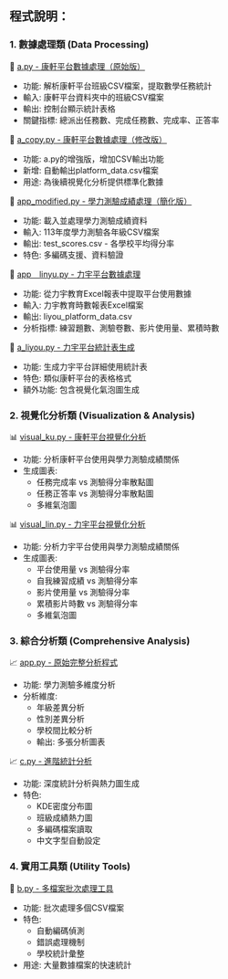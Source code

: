 ## 程式說明：

### 1. 數據處理類 (Data Processing)
📄 [a.py - 康軒平台數據處理（原始版）](https://github.com/cpeggy/EducationalDataMining/blob/main/final_term/a.py)

- 功能: 解析康軒平台班級CSV檔案，提取數學任務統計
- 輸入: 康軒平台資料夾中的班級CSV檔案
- 輸出: 控制台顯示統計表格
- 關鍵指標: 總派出任務數、完成任務數、完成率、正答率

📄 [a_copy.py - 康軒平台數據處理（修改版）](https://github.com/cpeggy/EducationalDataMining/blob/main/final_term/a_copy.py)

- 功能: a.py的增強版，增加CSV輸出功能
- 新增: 自動輸出platform_data.csv檔案
- 用途: 為後續視覺化分析提供標準化數據

📄 [app_modified.py - 學力測驗成績處理（簡化版）](https://github.com/cpeggy/EducationalDataMining/blob/main/final_term/app_modified.py)

- 功能: 載入並處理學力測驗成績資料
- 輸入: 113年度學力測驗各年級CSV檔案
- 輸出: test_scores.csv - 各學校平均得分率
- 特色: 多編碼支援、資料驗證

📄 [app＿linyu.py - 力宇平台數據處理](https://github.com/cpeggy/EducationalDataMining/blob/main/final_term/app%EF%BC%BFlinyu.py)

- 功能: 從力宇教育Excel報表中提取平台使用數據
- 輸入: 力宇教育時數報表Excel檔案
- 輸出: liyou_platform_data.csv
- 分析指標: 練習題數、測驗卷數、影片使用量、累積時數

📄 [a_liyou.py - 力宇平台統計表生成](https://github.com/cpeggy/EducationalDataMining/blob/main/final_term/a_liyou.py)

- 功能: 生成力宇平台詳細使用統計表
- 特色: 類似康軒平台的表格格式
- 額外功能: 包含視覺化氣泡圖生成


### 2. 視覺化分析類 (Visualization & Analysis)
📊 [visual_ku.py - 康軒平台視覺化分析](https://github.com/cpeggy/EducationalDataMining/blob/main/final_term/visual_ku.py)

- 功能: 分析康軒平台使用與學力測驗成績關係
- 生成圖表:
  - 任務完成率 vs 測驗得分率散點圖
  - 任務正答率 vs 測驗得分率散點圖
  - 多維氣泡圖

📊 [visual_lin.py - 力宇平台視覺化分析](https://github.com/cpeggy/EducationalDataMining/blob/main/final_term/visual_lin.py)

- 功能: 分析力宇平台使用與學力測驗成績關係
- 生成圖表:
  - 平台使用量 vs 測驗得分率
  - 自我練習成績 vs 測驗得分率
  - 影片使用量 vs 測驗得分率
  - 累積影片時數 vs 測驗得分率
  - 多維氣泡圖

### 3. 綜合分析類 (Comprehensive Analysis)
📈 [app.py - 原始完整分析程式](https://github.com/cpeggy/EducationalDataMining/blob/main/final_term/app.py)

- 功能: 學力測驗多維度分析
- 分析維度:
  - 年級差異分析
  - 性別差異分析
  - 學校間比較分析
  - 輸出: 多張分析圖表

📈 [c.py - 進階統計分析](https://github.com/cpeggy/EducationalDataMining/blob/main/final_term/c.py)

- 功能: 深度統計分析與熱力圖生成
- 特色:
  - KDE密度分布圖
  - 班級成績熱力圖
  - 多編碼檔案讀取
  - 中文字型自動設定

### 4. 實用工具類 (Utility Tools)
🔧 [b.py - 多檔案批次處理工具](https://github.com/cpeggy/EducationalDataMining/blob/main/final_term/b.py)
- 功能: 批次處理多個CSV檔案
- 特色:
  - 自動編碼偵測
  - 錯誤處理機制
  - 學校統計彙整
- 用途: 大量數據檔案的快速統計
